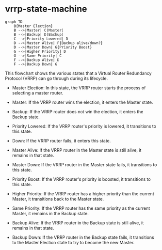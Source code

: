 # vrrp-state-machine

```mermaid
graph TD
    B{Master Election}
    B -->|Master| C(Master)
    B -->|Backup| D(Backup)
    C -->|Priority Lowered| D
    D -->|Master Alive| F{Backup alive/down?}
    D -->|Master Down| G{Priority Boost}
    G -->|Higher Priority| D
    G -->|Same Priority| C
    F -->|Backup Alive| D
    F -->|Backup Down| G
```

This flowchart shows the various states that a Virtual Router Redundancy Protocol (VRRP) can go through during its lifecycle.

- Master Election: In this state, the VRRP router starts the process of selecting a master router.

- Master: If the VRRP router wins the election, it enters the Master state.

- Backup: If the VRRP router does not win the election, it enters the Backup state.

- Priority Lowered: If the VRRP router's priority is lowered, it transitions to this state.

- Down: If the VRRP router fails, it enters this state.

- Master Alive: If the VRRP router in the Master state is still alive, it remains in that state.

- Master Down: If the VRRP router in the Master state fails, it transitions to this state.

- Priority Boost: If the VRRP router's priority is boosted, it transitions to this state.

- Higher Priority: If the VRRP router has a higher priority than the current Master, it transitions back to the Master state.

- Same Priority: If the VRRP router has the same priority as the current Master, it remains in the Backup state.

- Backup Alive: If the VRRP router in the Backup state is still alive, it remains in that state.

- Backup Down: If the VRRP router in the Backup state fails, it transitions to the Master Election state to try to become the new Master.
